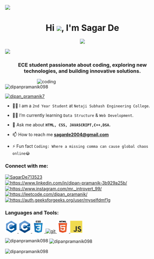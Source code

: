 <img src="https://user-images.githubusercontent.com/73097560/115834477-dbab4500-a447-11eb-908a-139a6edaec5c.gif"></a>
<h1 align="center">Hi <img src="https://media.giphy.com/media/hvRJCLFzcasrR4ia7z/giphy.gif" width="35">, I'm Sagar De</h1>
<p align="center">
  <img src="https://readme-typing-svg.herokuapp.com?font=Poppins&color=%ffffff&size=25&weight=800&center=true&vCenter=true&width=600&height=70&lines=Coder;Web+Developer;ECE+Student"></a>
</p>
<img src="https://user-images.githubusercontent.com/73097560/115834477-dbab4500-a447-11eb-908a-139a6edaec5c.gif"></a>
<h3 align="center">ECE student passionate about coding, exploring new technologies, and building innovative solutions.</h3>

<img align="right" alt="coding" width="400" src="https://i.pinimg.com/originals/e8/f4/53/e8f453469a3ec97ecd354df465d73913.gif">

<p align="left"> <img src="https://komarev.com/ghpvc/?username=dipanpramanik098&label=Profile%20views&color=0e75b6&style=flat" alt="dipanpramanik098" /> </p>

<p align="left"> <a href="https://x.com/SagarDe713523" target="blank"><img src="https://img.shields.io/twitter/follow/dipan_pramanik7?logo=twitter&style=for-the-badge" alt="dipan_pramanik7" /></a> </p>

- 🤹‍♂️ I am a `2nd Year Student` at `Netaji Subhash Engineering College`.

- 🤹‍♂️ I’m currently learning `Data Structure` & `Web Development`.

- 💬 Ask me about **`HTML, CSS, JAVASCRIPT,C++,DSA`.**

- 📫 How to reach me **sagarde2004@gmail.com**

- ⚡ Fun fact `Coding: Where a missing comma can cause global chaos online😂`

<h3 align="left">Connect with me:</h3>
<p align="left">
<a href="https://x.com/SagarDe713523" target="_blank"><img align="center" src="https://raw.githubusercontent.com/rahuldkjain/github-profile-readme-generator/master/src/images/icons/Social/twitter.svg" alt="SagarDe713523" height="30" width="40" /></a>
<a href="https://www.linkedin.com/in/sagar-de-76619628b/" target="_blank"><img align="center" src="https://raw.githubusercontent.com/rahuldkjain/github-profile-readme-generator/master/src/images/icons/Social/linked-in-alt.svg" alt="https://www.linkedin.com/in/dipan-pramanik-3b929a25b/" height="30" width="40" /></a>
<a href="https://www.instagram.com/mr._ambivert_99/" target="_blank"><img align="center" src="https://raw.githubusercontent.com/rahuldkjain/github-profile-readme-generator/master/src/images/icons/Social/instagram.svg" alt="https://www.instagram.com/mr._introvert_99/" height="30" width="40" /></a>
<a href="https://leetcode.com/u/q2GDcYlRLR/" target="_blank"><img align="center" src="https://raw.githubusercontent.com/rahuldkjain/github-profile-readme-generator/master/src/images/icons/Social/leet-code.svg" alt="https://leetcode.com/dipan_pramanik/" height="30" width="40" /></a>
<a href="https://auth.geeksforgeeks.org/user/https://auth.geeksforgeeks.org/user/myselfdmf1g" target="_blank"><img align="center" src="https://raw.githubusercontent.com/rahuldkjain/github-profile-readme-generator/master/src/images/icons/Social/geeks-for-geeks.svg" alt="https://auth.geeksforgeeks.org/user/myselfdmf1g" height="30" width="40" /></a>
</p>

<h3 align="left">Languages and Tools:</h3>
<p align="left"> <a href="https://www.cprogramming.com/" target="_blank" rel="noreferrer"> <img src="https://raw.githubusercontent.com/devicons/devicon/master/icons/c/c-original.svg" alt="c" width="40" height="40"/> </a> <a href="https://www.w3schools.com/cpp/" target="_blank" rel="noreferrer"> <img src="https://raw.githubusercontent.com/devicons/devicon/master/icons/cplusplus/cplusplus-original.svg" alt="cplusplus" width="40" height="40"/> </a> <a href="https://www.w3schools.com/css/" target="_blank" rel="noreferrer"> <img src="https://raw.githubusercontent.com/devicons/devicon/master/icons/css3/css3-original-wordmark.svg" alt="css3" width="40" height="40"/> </a> <a href="https://git-scm.com/" target="_blank" rel="noreferrer"> <img src="https://www.vectorlogo.zone/logos/git-scm/git-scm-icon.svg" alt="git" width="40" height="40"/> </a> <a href="https://www.w3.org/html/" target="_blank" rel="noreferrer"> <img src="https://raw.githubusercontent.com/devicons/devicon/master/icons/html5/html5-original-wordmark.svg" alt="html5" width="40" height="40"/> </a> <a href="https://developer.mozilla.org/en-US/docs/Web/JavaScript" target="_blank" rel="noreferrer"> <img src="https://raw.githubusercontent.com/devicons/devicon/master/icons/javascript/javascript-original.svg" alt="javascript" width="40" height="40"/> </a> </p>

<p><img align="left" src="https://github-readme-stats.vercel.app/api/top-langs?username=dipanpramanik098&show_icons=true&locale=en&layout=compact" alt="dipanpramanik098" /></p>

<p>&nbsp;<img align="center" src="https://github-readme-stats.vercel.app/api?username=dipanpramanik098&show_icons=true&locale=en" alt="dipanpramanik098" /></p>

<p><img align="center" src="https://github-readme-streak-stats.herokuapp.com/?user=dipanpramanik098&" alt="dipanpramanik098" /></p>
